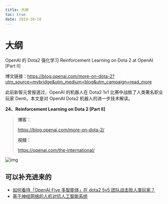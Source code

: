 ```yaml
---
title: 大纲
toc: true
date: 2019-10-18
---
```

# 大纲

OpenAI 的 Dota2 强化学习
Reinforcement Learning on Dota 2 at OpenAI [Part II]




博文链接：https://blog.openai.com/more-on-dota-2?utm_source=mybridge&utm_medium=blog&utm_campaign=read_more

此前新智元曾报道过，OpenAI 的机器人在 Dota2 1v1 比赛中战胜了人类著名职业玩家 Denti。本文是对 OpenAI Dota2 机器人的进一步技术解读。



**24、Reinforcement Learning on Dota 2 [Part II]**



> **博客：**
>
> https://blog.openai.com/more-on-dota-2/
>
> **视频：**
>
> https://openai.com/the-international/



![img](https://mmbiz.qpic.cn/mmbiz_png/ptp8P184xjyl2yLZ4z4iaZhPCia7T73uxAcpmibXB9AoicWj5RnfSbibMHxdYGXk00rMt4UyEJXrvOnFL671M9OcATA/640?wx_fmt=png&tp=webp&wxfrom=5&wx_lazy=1&wx_co=1)






## 可以补充进来的

- [如何看待「OpenAI Five 多智能体」在 dota2 5v5 团队战击败人类玩家？](https://www.zhihu.com/question/282593416)
- [基于神经网络的人机对抗人工智能系统](https://wenku.baidu.com/view/f8783b1fff00bed5b9f31dad.html)
